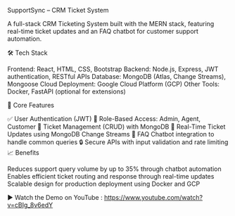 SupportSync – CRM Ticket System

A full-stack CRM Ticketing System built with the MERN stack, featuring real-time ticket updates and an FAQ chatbot for customer support automation.

🛠 Tech Stack

Frontend: React, HTML, CSS, Bootstrap
Backend: Node.js, Express, JWT authentication, RESTful APIs
Database: MongoDB (Atlas, Change Streams), Mongoose
Cloud Deployment: Google Cloud Platform (GCP)
Other Tools: Docker, FastAPI (optional for extensions)

🔐 Core Features

✅ User Authentication (JWT)
🔐 Role-Based Access: Admin, Agent, Customer
📝 Ticket Management (CRUD) with MongoDB
🔄 Real-Time Ticket Updates using MongoDB Change Streams
🤖 FAQ Chatbot integration to handle common queries
🔒 Secure APIs with input validation and rate limiting
📈 Benefits

Reduces support query volume by up to 35% through chatbot automation
Enables efficient ticket routing and response through real-time updates
Scalable design for production deployment using Docker and GCP


▶️ Watch the Demo on YouTube :  https://www.youtube.com/watch?v=cBIg_8v6edY 
